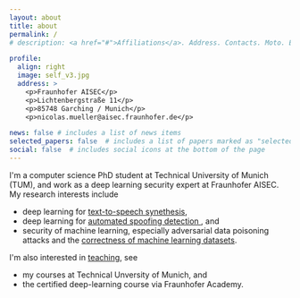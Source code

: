 ```yaml
---
layout: about
title: about
permalink: /
# description: <a href="#">Affiliations</a>. Address. Contacts. Moto. Etc.

profile:
  align: right
  image: self_v3.jpg
  address: >
    <p>Fraunhofer AISEC</p>
    <p>Lichtenbergstraße 11</p>
    <p>85748 Garching / Munich</p>
    <p>nicolas.mueller@aisec.fraunhofer.de</p>

news: false # includes a list of news items
selected_papers: false  # includes a list of papers marked as "selected={true}"
social: false  # includes social icons at the bottom of the page
---
```


I'm a computer science PhD student at Technical University of Munich (TUM), and work as a deep learning security expert at Fraunhofer AISEC. 
My research interests include
- deep learning for <a href="projects/creation/"> text-to-speech synethesis</a>,
- deep learning for <a href="projects/detection/"> automated spoofing detection </a>, and
- security of machine learning, especially adversarial data poisoning attacks and the <a href="projects/labelfix"> correctness of machine learning datasets</a>.

I'm also interested in <a href="teaching">teaching</a>, see 
- my courses at Technical Unversity of Munich, and
- the certified deep-learning course via Fraunhofer Academy.
